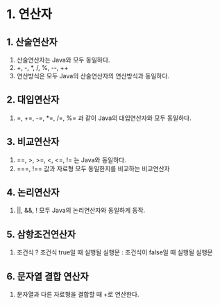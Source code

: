 # 1. 연산자
## 1. 산술연산자
1. 산술연산자는 Java와 모두 동일하다.
2. +, -, *, /, %, --, ++
3. 연산방식은 모두 Java의 산술연산자의 연산방식과 동일하다.

## 2. 대입연산자
1. =, +=, -=, *=, /=, %= 과 같이 Java의 대입연산자와 모두 동일하다.

## 3. 비교연산자
1. ==, >, >=, <, <=, != 는 Java와 동일하다.
2. ===, !== 값과 자료형 모두 동일한지를 비교하는 비교연산자

## 4. 논리연산자
1. ||, &&, ! 모두 Java의 논리연산자와 동일하게 동작.

## 5. 삼항조건연산자
1. 조건식 ? 조건식 true일 때 실행될 실행문 :
조건식이 false일 때 실행될 실행문

## 6. 문자열 결합 연산자
1. 문자열과 다른 자료형을 결합할 때 +로 연산한다.